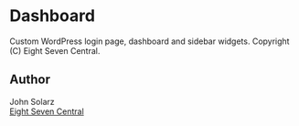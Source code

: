Dashboard
=========

Custom WordPress login page, dashboard and sidebar widgets. Copyright (C) Eight Seven Central.

Author
------

John Solarz<br>
[Eight Seven Central](http://eightsevencentral.com)
